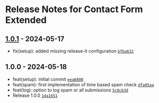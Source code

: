 # Release Notes for Contact Form Extended

## [1.0.1] - 2024-05-17

- fix(setup): added missing release-it configuration [`bfba632`](https://github.com/vandres/craft-contact-form-extended/commit/bfba632045ef36b0257b8bf462faacb97d969abd)

## 1.0.0 - 2024-05-18

- feat(setup): initial commit [`eea6808`](https://github.com/vandres/craft-contact-form-extended/commit/eea68089d6ca236eda8e8182d5a841af5f4c61d9)
- feat(spam): first implementation of time based spam check [`dfa05aa`](https://github.com/vandres/craft-contact-form-extended/commit/dfa05aa14c3a7fee2117542f1730bcab1d97a410)
- feat(log): option to log spam or all submissions [`5c8cb3d`](https://github.com/vandres/craft-contact-form-extended/commit/5c8cb3dd350e31be6b10c6dd2b2f784d234cd27f)
- Release 1.0.0 [`1da1651`](https://github.com/vandres/craft-contact-form-extended/commit/1da1651a8b9a27bc077159d1222a62e55014bbb3)

[1.0.1]: https://github.com/vandres/craft-contact-form-extended/compare/1.0.0...1.0.1
